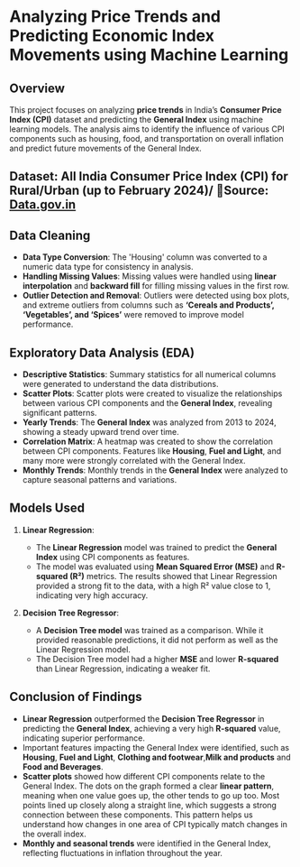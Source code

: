 # Analyzing Price Trends and Predicting Economic Index Movements using Machine Learning

## Overview
This project focuses on analyzing **price trends** in India’s **Consumer Price Index (CPI)** dataset and predicting the **General Index** using machine learning models. The analysis aims to identify the influence of various CPI components such as housing, food, and transportation on overall inflation and predict future movements of the General Index.

## Dataset: All India Consumer Price Index (CPI) for Rural/Urban (up to February 2024)/ 🔗Source: [Data.gov.in](https://www.data.gov.in/resource/all-india-consumer-price-index-ruralurban-upto-february-2024)

## Data Cleaning
- **Data Type Conversion**: The 'Housing' column was converted to a numeric data type for consistency in analysis.
- **Handling Missing Values**: Missing values were handled using **linear interpolation** and **backward fill** for filling missing values in the first row.
- **Outlier Detection and Removal**: Outliers were detected using box plots, and extreme outliers from columns such as **‘Cereals and Products’, ‘Vegetables’, and ‘Spices’** were removed to improve model performance.

## Exploratory Data Analysis (EDA)
- **Descriptive Statistics**: Summary statistics for all numerical columns were generated to understand the data distributions.
- **Scatter Plots**: Scatter plots were created to visualize the relationships between various CPI components and the **General Index**, revealing significant patterns.
- **Yearly Trends**: The **General Index** was analyzed from 2013 to 2024, showing a steady upward trend over time.
- **Correlation Matrix**: A heatmap was created to show the correlation between CPI components. Features like **Housing**, **Fuel and Light**, and many more were strongly correlated with the General Index.
- **Monthly Trends**: Monthly trends in the **General Index** were analyzed to capture seasonal patterns and variations.

## Models Used
1. **Linear Regression**:
   - The **Linear Regression** model was trained to predict the **General Index** using CPI components as features.
   - The model was evaluated using **Mean Squared Error (MSE)** and **R-squared (R²)** metrics. The results showed that Linear Regression provided a strong fit to the data, with a high R² value close to 1, indicating very high accuracy.

2. **Decision Tree Regressor**:
   - A **Decision Tree model** was trained as a comparison. While it provided reasonable predictions, it did not perform as well as the Linear Regression model.
   - The Decision Tree model had a higher **MSE** and lower **R-squared** than Linear Regression, indicating a weaker fit.

## Conclusion of Findings
- **Linear Regression** outperformed the **Decision Tree Regressor** in predicting the **General Index**, achieving a very high **R-squared** value, indicating superior performance.
- Important features impacting the General Index were identified, such as **Housing**, **Fuel and Light**, **Clothing and footwear**,**Milk and products** and **Food and Beverages**.
- **Scatter plots** showed how different CPI components relate to the General Index. The dots on the graph formed a clear **linear pattern**, meaning when one value goes up, the other tends to go up too. Most points lined up closely along a straight line, which suggests a strong connection between these components. This pattern helps us understand how changes in one area of CPI typically match changes in the overall index.
- **Monthly and seasonal trends** were identified in the General Index, reflecting fluctuations in inflation throughout the year.
